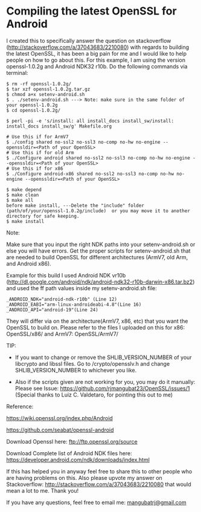 # Compiling the latest OpenSSL for Android

I created this to specifically answer the question on stackoverflow (http://stackoverflow.com/a/37043683/2210080) with regards to building the latest OpenSSL, it has been a big pain for me and I would like to help people on how to go about this. For this example, I am using the version openssl-1.0.2g and Android NDK32 r10b. Do the following commands via terminal: 
 
    $ rm -rf openssl-1.0.2g/
    $ tar xzf openssl-1.0.2g.tar.gz
    $ chmod a+x setenv-android.sh
    $ . ./setenv-android.sh ---> Note: make sure in the same folder of your openssl-1.0.2g
    $ cd openssl-1.0.2g/
        
    $ perl -pi -e 's/install: all install_docs install_sw/install: install_docs install_sw/g' Makefile.org
    
    # Use this if for ArmV7 
    $ ./config shared no-ssl2 no-ssl3 no-comp no-hw no-engine --openssldir=<Path of your OpenSSL> 
    # Use this if for old Arm 
    $ ./Configure android shared no-ssl2 no-ssl3 no-comp no-hw no-engine --openssldir=<Path of your OpenSSL> 
    # Use this if for x86
    $ ./Configure android-x86 shared no-ssl2 no-ssl3 no-comp no-hw no-engine --openssldir=<Path of your OpenSSL> 
        
    $ make depend
    $ make clean
    $ make all
    before make install, ---Delete the "include" folder (path/of/your/openssl-1.0.2g/include)  or you may move it to another directory for safe keeping. 
    $ make install 


Note:

Make sure that you input the right NDK paths into your setenv-android.sh or else you will have errors. Get the proper scripts for setenv-android.sh that are needed to build OpenSSL for different architectures (ArmV7, old Arm, and Android x86). 

Example for this build I used Android NDK vr10b (http://dl.google.com/android/ndk/android-ndk32-r10b-darwin-x86.tar.bz2) 
 and used the ff path values inside my setenv-android.sh file:

    _ANDROID_NDK="android-ndk-r10b" (Line 12)
    _ANDROID_EABI="arm-linux-androideabi-4.8"(Line 16)
    _ANDROID_API="android-19"(Line 24)

They will differ via on the architecture(ArmV7, x86, etc) that you want the OpenSSL to build on. Please refer to the files I uploaded on this for x86: OpenSSL/x86/ and ArmV7: OpenSSL/ArmV7/ 

TIP: 
- If you want to change or remove the SHLIB_VERSION_NUMBER of your libcrypto and libssl files. Go to <path of your opensssl>/crypto/opensslv.h and change SHLIB_VERSION_NUMBER to whichever you like. 

- Also if the scripts given are not working for you, you may do it manually: Please see Issue: https://github.com/rjmangubat23/OpenSSL/issues/1 (Special thanks to Luiz C. Valdetaro, for pointing this out to me) 


Reference:

https://wiki.openssl.org/index.php/Android

https://github.com/seabat/openssl-android

Download Openssl here: ftp://ftp.openssl.org/source

Download Complete list of Android NDK files here: https://developer.android.com/ndk/downloads/index.html

If this has helped you in anyway feel free to share this to other people who are having problems on this. Also please upvote my answer on Stackoverflow: http://stackoverflow.com/a/37043683/2210080 that would mean a lot to me. Thank you!

If you have any questions, feel free to email me: mangubatrj@gmail.com
